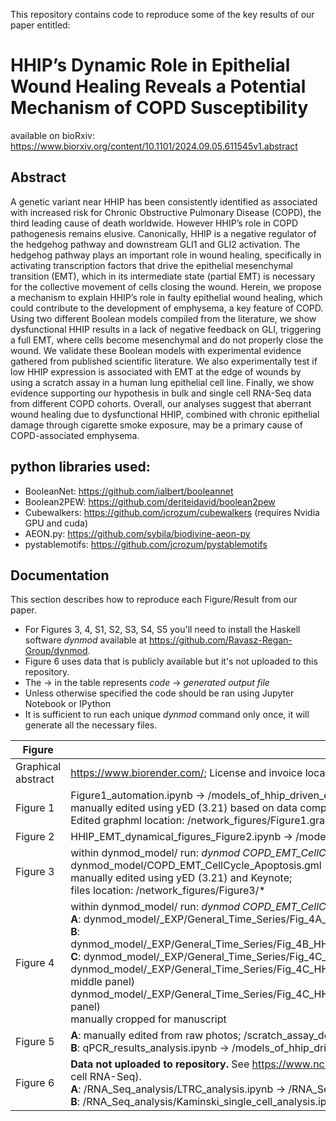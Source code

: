 This repository contains code to reproduce some of the key results of our paper entitled: <br>
# HHIP’s Dynamic Role in Epithelial Wound Healing Reveals a Potential Mechanism of COPD Susceptibility
available on bioRxiv: https://www.biorxiv.org/content/10.1101/2024.09.05.611545v1.abstract 

## Abstract 
A genetic variant near HHIP has been consistently identified as associated with increased risk for Chronic Obstructive Pulmonary Disease (COPD), the third leading cause of death worldwide. However HHIP’s role in COPD pathogenesis remains elusive. Canonically, HHIP is a negative regulator of the hedgehog pathway and downstream GLI1 and GLI2 activation. The hedgehog pathway plays an important role in wound healing, specifically in activating transcription factors that drive the epithelial mesenchymal transition (EMT), which in its intermediate state (partial EMT) is necessary for the collective movement of cells closing the wound. Herein, we propose a mechanism to explain HHIP’s role in faulty epithelial wound healing, which could contribute to the development of emphysema, a key feature of COPD. Using two different Boolean models compiled from the literature, we show dysfunctional HHIP results in a lack of negative feedback on GLI, triggering a full EMT, where cells become mesenchymal and do not properly close the wound. We validate these Boolean models with experimental evidence gathered from published scientific literature. We also experimentally test if low HHIP expression is associated with EMT at the edge of wounds by using a scratch assay in a human lung epithelial cell line. Finally, we show evidence supporting our hypothesis in bulk and single cell RNA-Seq data from different COPD cohorts. Overall, our analyses suggest that aberrant wound healing due to dysfunctional HHIP, combined with chronic epithelial damage through cigarette smoke exposure, may be a primary cause of COPD-associated emphysema.

## python libraries used:
* BooleanNet: https://github.com/ialbert/booleannet 
* Boolean2PEW: https://github.com/deriteidavid/boolean2pew
* Cubewalkers: https://github.com/jcrozum/cubewalkers  (requires Nvidia GPU and cuda)
* AEON.py: https://github.com/sybila/biodivine-aeon-py
* pystablemotifs: https://github.com/jcrozum/pystablemotifs  

## Documentation
This section describes how to reproduce each Figure/Result from our paper. 
* For Figures 3, 4, S1, S2, S3, S4, S5 you'll need to install the Haskell software *dynmod* available at https://github.com/Ravasz-Regan-Group/dynmod.
* Figure 6 uses data that is publicly available but it's not uploaded to this repository.
* The → in the table represents *code* → *generated output file*
* Unless otherwise specified the code should be ran using Jupyter Notebook or IPython
* It is sufficient to run each unique *dynmod* command only once, it will generate all the necessary files.

|Figure | How to reproduce | Final figure location| 
|---|---|---|
| Graphical abstract | https://www.biorender.com/; License and invoice location: /Paper_Figures/graphical_abstract_biorender/ |/Paper_Figures/graphical abstract.png(pdf.) |
|Figure 1|Figure1_automation.ipynb → /models_of_hhip_driven_emt_in_copd/figures/Figure1_raw.graphml; <br> manually edited using yED (3.21) based on data compiled in Supplementary Table 1 (interactions); <br> Edited graphml location: /network_figures/Figure1.graphml; | /Paper_Figures/Figure1.png(.pdf) |
|Figure 2|HHIP_EMT_dynamical_figures_Figure2.ipynb → /models_of_hhip_driven_emt_in_copd/figures/Figure2.png(.pdf) |/Paper_Figures/Figure2.png(.pdf)|
|Figure 3| within dynmod_model/ run:  *dynmod COPD_EMT_CellCycle_Apoptosis.dmms -g* → dynmod_model/COPD_EMT_CellCycle_Apoptosis.gml <br> manually edited using yED (3.21) and Keynote;<br>files location: /network_figures/Figure3/*|/Paper_Figures/Figure3.(pdf, .key)|
|Figure 4| within dynmod_model/ run:  *dynmod COPD_EMT_CellCycle_Apoptosis.dmms -e COPD_Figures.vex* → <br> **A**: dynmod_model/_EXP/General_Time_Series/Fig_4A_WT_AV_short/NodeTC/bc12101221211_Fig_4A_WT_AV_short.pdf <br> **B**: dynmod_model/_EXP/General_Time_Series/Fig_4B_HHIP_Haplo_AV_short/NodeTC/bc12101221211_Fig_4B_HHIP_Haplo_AV_short.pdf <br> **C**: dynmod_model/_EXP/General_Time_Series/Fig_4C_WT_Time/PhBCh/bc12101221211_Fig_4C_WT_Time.pdf (top middle panel)<br>dynmod_model/_EXP/General_Time_Series/Fig_4C_HHIP_Haplo_Time/PhBCh/bc12101221211_Fig_4C_HHIP_Haplo_Time.pdf (top middle panel)<br>dynmod_model/_EXP/General_Time_Series/Fig_4C_HHIP_KO_Time/PhBCh/bc12101221211_Fig_4C_HHIP_KO_Time.pdf (top middle panel)<br> manually cropped for manuscript | /Paper_Figures/Figure4.pdf
|Figure 5| **A**: manually edited from raw photos; /scratch_assay_docs/Figure5A.pptx (.png, .pdf)<br> **B**: qPCR_results_analysis.ipynb → /models_of_hhip_driven_emt_in_copd/figures/Figure5B.png(.pdf) |/Paper_Figures/Figure5.pptx| 
|Figure 6| **Data not uploaded to repository.** See https://www.ncbi.nlm.nih.gov/geo/query/acc.cgi?acc=GSE136831 for COPD Atlas Data (single cell RNA-Seq). <br>  **A**: /RNA_Seq_analysis/LTRC_analysis.ipynb → /RNA_Seq_analysis/figures/Figure6A.png(.pdf); <br> **B**: /RNA_Seq_analysis/Kaminski_single_cell_analysis.ipynb → /RNA_Seq_analysis/figures/Figure6B.png <br> | /Paper_Figures/Figure6A.png (.pdf)<br> /Paper_Figures/Figure6B.png (.pdf) 
